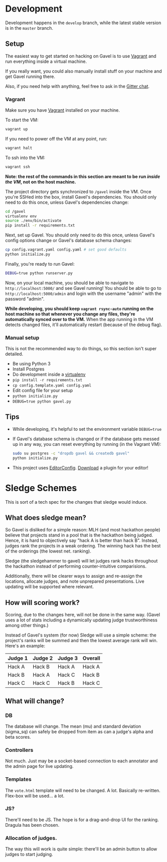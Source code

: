 # Development

Development happens in the `develop` branch, while the latest stable version is
in the `master` branch.

## Setup

The easiest way to get started on hacking on Gavel is to use [Vagrant][vagrant]
and run everything inside a virtual machine.

If you really want, you could also manually install stuff on your machine and
get Gavel running there.

Also, if you need help with anything, feel free to ask in the [Gitter
chat][gitter].

### Vagrant

Make sure you have [Vagrant][vagrant] installed on your machine.

To start the VM:

```bash
vagrant up
```

If you need to power off the VM at any point, run:

```bash
vagrant halt
```

To ssh into the VM:

```bash
vagrant ssh
```

**Note: the rest of the commands in this section are meant to be run _inside
the VM_, not on the host machine.**

The project directory gets synchronized to `/gavel` inside the VM. Once you're
SSHed into the box, install Gavel's dependencies. You should only need to do
this once, unless Gavel's dependencies change:

```bash
cd /gavel
virtualenv env
source ./env/bin/activate
pip install -r requirements.txt
```

Next, set up Gavel. You should only need to do this once, unless Gavel's config
options change or Gavel's database schema changes:

```bash
cp config.vagrant.yaml config.yaml # set good defaults
python initialize.py
```

Finally, you're ready to run Gavel:

```bash
DEBUG=true python runserver.py
```

Now, on your local machine, you should be able to navigate to
`http://localhost:5000/` and see Gavel running! You should be able to go to
`http://localhost:5000/admin` and login with the username "admin" with the
password "admin".

**While developing, you should keep `vagrant rsync-auto` running on the host
machine so that whenever you change any files, they're automatically synced
over to the VM.** When the app running in the VM detects changed files, it'll
automatically restart (because of the debug flag).

### Manual setup

This is not the recommended way to do things, so this section isn't super
detailed.

* Be using Python 3
* Install Postgres
* Do development inside a [virtualenv][virtualenv]
* `pip install -r requirements.txt`
* `cp config.template.yaml config.yaml`
* Edit config file for your setup
* `python initialize.py`
* `DEBUG=true python gavel.py`

## Tips

* While developing, it's helpful to set the environment variable `DEBUG=true`

* If Gavel's database schema is changed or if the database gets messed up in
  any way, you can reset everything by running (in the Vagrant VM):

    ```bash
    sudo su postgres -c "dropdb gavel && createdb gavel"
    python initialize.py
    ```

* This project uses [EditorConfig][editorconfig].
  [Download][editorconfig-download] a plugin for your editor!


# Sledge Schemes

This is sort of a tech spec for the changes that sledge would induce.

## What does sledge mean?

So Gavel is disliked for a simple reason: MLH (and most hackathon people) believe that projects stand in a pool that is the hackathon being judged. Hence, it is hard to objectively say "hack A is better than hack B". Instead, judges rank the projects in a weak ordering. The winning hack has the best of the orderings (the lowest net. ranking).

Sledge (the sledgehammer to gavel) will let judges rank hacks throughout the hackathon instead of performing counter-intuitive comparisions.

Additionally, there will be clearer ways to assign and re-assign the locations, allocate judges, and note unprepared presentations. Live updating will be supported where relevant.

## How will scoring work?

Scoring, due to the changes here, will not be done in the same way. (Gavel uses a lot of stats including a dynamically updating judge trustworthiness among other things.)

Instead of Gavel's system (for now) Sledge will use a simple scheme: the project's ranks will be summed and then the lowest average rank will win. Here's an example:

| Judge 1 | Judge 2 | Judge 3 | Overall |
| --- | --- | --- | --- |
| Hack A | Hack B | Hack A | Hack A |
| Hack B | Hack A | Hack C | Hack B |
| Hack C | Hack C | Hack B | Hack C |

## What will change?

### DB

The database will change. The mean (mu) and standard deviation (sigma_sq) can safely be dropped from item as can a judge's alpha and beta scores.

### Controllers

Not much. Just may be a socket-based connection to each annotator and the admin page for live updating.

### Templates

The `vote.html` template will need to be changed. A lot. Basically re-written. Flex-box will be used... a lot.

### JS?

There'll need to be JS. The hope is for a drag-and-drop UI for the ranking. Dragula has been chosen.

### Allocation of judges.

The way this will work is quite simple: there'll be an admin button to allow judges to start judging.

[gitter]: https://gitter.im/anishathalye/gavel
[vagrant]: https://www.vagrantup.com/
[virtualenv]: https://virtualenv.pypa.io/en/stable/
[editorconfig]: http://editorconfig.org/
[editorconfig-download]: http://editorconfig.org/#download
